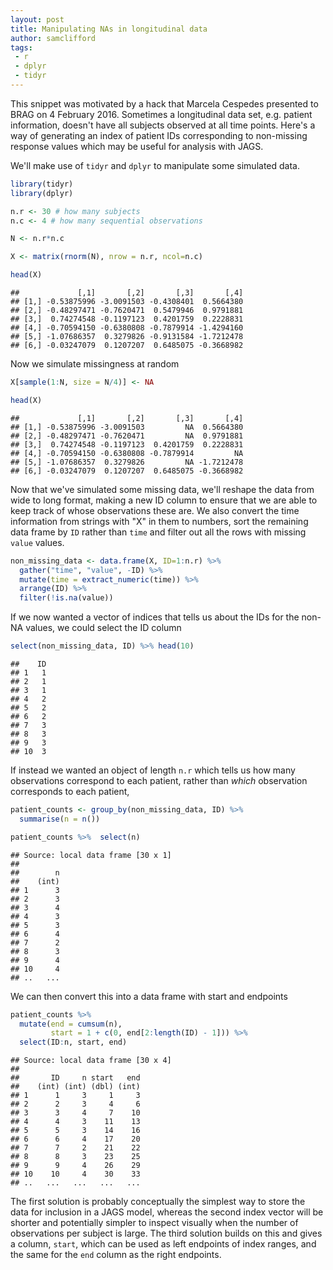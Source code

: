 ```yaml
---
layout: post
title: Manipulating NAs in longitudinal data
author: samclifford
tags:
 - r
 - dplyr
 - tidyr
---
```


This snippet was motivated by a hack that Marcela Cespedes presented to BRAG on 4 February 2016. Sometimes a longitudinal data set, e.g. patient information, doesn't have all subjects observed at all time points. Here's a way of generating an index of patient IDs corresponding to non-missing response values which may be useful for analysis with JAGS.

We'll make use of `tidyr` and `dplyr` to manipulate some simulated data.
<!---excerpt-break-->
``` r
library(tidyr)
library(dplyr)

n.r <- 30 # how many subjects
n.c <- 4 # how many sequential observations

N <- n.r*n.c

X <- matrix(rnorm(N), nrow = n.r, ncol=n.c)

head(X)
```

    ##             [,1]       [,2]       [,3]       [,4]
    ## [1,] -0.53875996 -3.0091503 -0.4308401  0.5664380
    ## [2,] -0.48297471 -0.7620471  0.5479946  0.9791881
    ## [3,]  0.74274548 -0.1197123  0.4201759  0.2228831
    ## [4,] -0.70594150 -0.6380808 -0.7879914 -1.4294160
    ## [5,] -1.07686357  0.3279826 -0.9131584 -1.7212478
    ## [6,] -0.03247079  0.1207207  0.6485075 -0.3668982

	
Now we simulate missingness at random
``` r
X[sample(1:N, size = N/4)] <- NA

head(X)
```

    ##             [,1]       [,2]       [,3]       [,4]
    ## [1,] -0.53875996 -3.0091503         NA  0.5664380
    ## [2,] -0.48297471 -0.7620471         NA  0.9791881
    ## [3,]  0.74274548 -0.1197123  0.4201759  0.2228831
    ## [4,] -0.70594150 -0.6380808 -0.7879914         NA
    ## [5,] -1.07686357  0.3279826         NA -1.7212478
    ## [6,] -0.03247079  0.1207207  0.6485075 -0.3668982

Now that we've simulated some missing data, we'll reshape the data from wide to long format, making a new ID column to ensure that we are able to keep track of whose observations these are. We also convert the time information from strings with "X" in them to numbers, sort the remaining data frame by `ID` rather than `time` and filter out all the rows with missing `value` values.

``` r
non_missing_data <- data.frame(X, ID=1:n.r) %>% 
  gather("time", "value", -ID) %>% 
  mutate(time = extract_numeric(time)) %>% 
  arrange(ID) %>% 
  filter(!is.na(value)) 
```

If we now wanted a vector of indices that tells us about the IDs for the non-NA values, we could select the ID column

``` r
select(non_missing_data, ID) %>% head(10)
```

    ##    ID
    ## 1   1
    ## 2   1
    ## 3   1
    ## 4   2
    ## 5   2
    ## 6   2
    ## 7   3
    ## 8   3
    ## 9   3
    ## 10  3

If instead we wanted an object of length `n.r` which tells us how many observations correspond to each patient, rather than *which* observation corresponds to each patient,

``` r
patient_counts <- group_by(non_missing_data, ID) %>% 
  summarise(n = n()) 

patient_counts %>%  select(n) 
```

    ## Source: local data frame [30 x 1]
    ## 
    ##        n
    ##    (int)
    ## 1      3
    ## 2      3
    ## 3      4
    ## 4      3
    ## 5      3
    ## 6      4
    ## 7      2
    ## 8      3
    ## 9      4
    ## 10     4
    ## ..   ...

We can then convert this into a data frame with start and endpoints

``` r
patient_counts %>%
  mutate(end = cumsum(n),
         start = 1 + c(0, end[2:length(ID) - 1])) %>%
  select(ID:n, start, end)
```

    ## Source: local data frame [30 x 4]
    ## 
    ##       ID     n start   end
    ##    (int) (int) (dbl) (int)
    ## 1      1     3     1     3
    ## 2      2     3     4     6
    ## 3      3     4     7    10
    ## 4      4     3    11    13
    ## 5      5     3    14    16
    ## 6      6     4    17    20
    ## 7      7     2    21    22
    ## 8      8     3    23    25
    ## 9      9     4    26    29
    ## 10    10     4    30    33
    ## ..   ...   ...   ...   ...

The first solution is probably conceptually the simplest way to store the data for inclusion in a JAGS model, whereas the second index vector will be shorter and potentially simpler to inspect visually when the number of observations per subject is large. The third solution builds on this and gives a column, `start`, which can be used as left endpoints of index ranges, and the same for the `end` column as the right endpoints.